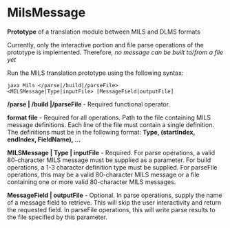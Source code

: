 # MilsMessage
<b>Prototype</b> of a translation module between MILS and DLMS formats

Currently, only the interactive portion and file parse operations of the prototype is implemented. Therefore, <i>no message can be built to/from a file yet</i>

Run the MILS translation prototype using the following syntax:

<code>java Mils </parse|/build|/parseFile> <format file> <MILSMessage|Type|inputFile> [MessageField|outputFile]</code>
  
  <b>/parse | /build |/parseFile </b> - Required functional operator.
  
  <b>format file</b> - Required for all operations. Path to the file containing MILS message definitions. Each line of the file must contain a single definition. The definitions must be in the following format: <b>Type, (startIndex, endIndex, FieldName), ...</b>
  
  <b>MILSMessage | Type | inputFile</b> - Required. For parse operations, a valid 80-character MILS message must be supplied as a parameter. For build operations, a 1-3 character definition type must be supplied. For parseFile operations, this may be a valid 80-character MILS message or a file containing one or more valid 80-character MILS messages.
  
  <b>MessageField | outputFile</b> - Optional. In parse operations, supply the name of a message field to retrieve. This will skip the user interactivity and return the requested field. In parseFile operations, this will write parse results to the file specified by this parameter.
